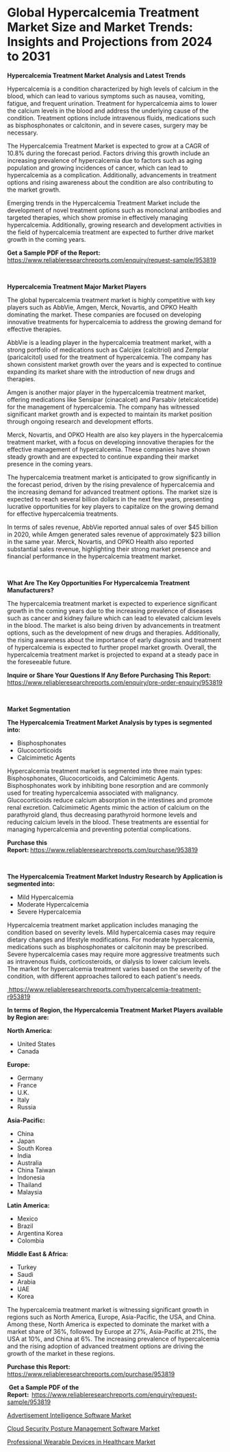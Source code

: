 <p><h1>Global Hypercalcemia Treatment Market Size and Market Trends: Insights and Projections from 2024 to 2031</h1></p><p><strong>Hypercalcemia Treatment Market Analysis and Latest Trends</strong></p>
<p><p>Hypercalcemia is a condition characterized by high levels of calcium in the blood, which can lead to various symptoms such as nausea, vomiting, fatigue, and frequent urination. Treatment for hypercalcemia aims to lower the calcium levels in the blood and address the underlying cause of the condition. Treatment options include intravenous fluids, medications such as bisphosphonates or calcitonin, and in severe cases, surgery may be necessary.</p><p>The Hypercalcemia Treatment Market is expected to grow at a CAGR of 10.8% during the forecast period. Factors driving this growth include an increasing prevalence of hypercalcemia due to factors such as aging population and growing incidences of cancer, which can lead to hypercalcemia as a complication. Additionally, advancements in treatment options and rising awareness about the condition are also contributing to the market growth.</p><p>Emerging trends in the Hypercalcemia Treatment Market include the development of novel treatment options such as monoclonal antibodies and targeted therapies, which show promise in effectively managing hypercalcemia. Additionally, growing research and development activities in the field of hypercalcemia treatment are expected to further drive market growth in the coming years.</p></p>
<p><strong>Get a Sample PDF of the Report:&nbsp;</strong> <a href="https://www.reliableresearchreports.com/enquiry/request-sample/953819">https://www.reliableresearchreports.com/enquiry/request-sample/953819</a></p>
<p>&nbsp;</p>
<p><strong>Hypercalcemia Treatment Major Market Players</strong></p>
<p><p>The global hypercalcemia treatment market is highly competitive with key players such as AbbVie, Amgen, Merck, Novartis, and OPKO Health dominating the market. These companies are focused on developing innovative treatments for hypercalcemia to address the growing demand for effective therapies.</p><p>AbbVie is a leading player in the hypercalcemia treatment market, with a strong portfolio of medications such as Calcijex (calcitriol) and Zemplar (paricalcitol) used for the treatment of hypercalcemia. The company has shown consistent market growth over the years and is expected to continue expanding its market share with the introduction of new drugs and therapies.</p><p>Amgen is another major player in the hypercalcemia treatment market, offering medications like Sensipar (cinacalcet) and Parsabiv (etelcalcetide) for the management of hypercalcemia. The company has witnessed significant market growth and is expected to maintain its market position through ongoing research and development efforts.</p><p>Merck, Novartis, and OPKO Health are also key players in the hypercalcemia treatment market, with a focus on developing innovative therapies for the effective management of hypercalcemia. These companies have shown steady growth and are expected to continue expanding their market presence in the coming years.</p><p>The hypercalcemia treatment market is anticipated to grow significantly in the forecast period, driven by the rising prevalence of hypercalcemia and the increasing demand for advanced treatment options. The market size is expected to reach several billion dollars in the next few years, presenting lucrative opportunities for key players to capitalize on the growing demand for effective hypercalcemia treatments.</p><p>In terms of sales revenue, AbbVie reported annual sales of over $45 billion in 2020, while Amgen generated sales revenue of approximately $23 billion in the same year. Merck, Novartis, and OPKO Health also reported substantial sales revenue, highlighting their strong market presence and financial performance in the hypercalcemia treatment market.</p></p>
<p>&nbsp;</p>
<p><strong>What Are The Key Opportunities For Hypercalcemia Treatment Manufacturers?</strong></p>
<p><p>The hypercalcemia treatment market is expected to experience significant growth in the coming years due to the increasing prevalence of diseases such as cancer and kidney failure which can lead to elevated calcium levels in the blood. The market is also being driven by advancements in treatment options, such as the development of new drugs and therapies. Additionally, the rising awareness about the importance of early diagnosis and treatment of hypercalcemia is expected to further propel market growth. Overall, the hypercalcemia treatment market is projected to expand at a steady pace in the foreseeable future.</p></p>
<p><strong>Inquire or Share Your Questions If Any Before Purchasing This Report:</strong> <a href="https://www.reliableresearchreports.com/enquiry/pre-order-enquiry/953819">https://www.reliableresearchreports.com/enquiry/pre-order-enquiry/953819</a></p>
<p>&nbsp;</p>
<p><strong>Market Segmentation</strong></p>
<p><strong>The Hypercalcemia Treatment Market Analysis by types is segmented into:</strong></p>
<p><ul><li>Bisphosphonates</li><li>Glucocorticoids</li><li>Calcimimetic Agents</li></ul></p>
<p><p>Hypercalcemia treatment market is segmented into three main types: Bisphosphonates, Glucocorticoids, and Calcimimetic Agents. Bisphosphonates work by inhibiting bone resorption and are commonly used for treating hypercalcemia associated with malignancy. Glucocorticoids reduce calcium absorption in the intestines and promote renal excretion. Calcimimetic Agents mimic the action of calcium on the parathyroid gland, thus decreasing parathyroid hormone levels and reducing calcium levels in the blood. These treatments are essential for managing hypercalcemia and preventing potential complications.</p></p>
<p><strong>Purchase this Report:&nbsp;</strong><a href="https://www.reliableresearchreports.com/purchase/953819">https://www.reliableresearchreports.com/purchase/953819</a></p>
<p>&nbsp;</p>
<p><strong>The Hypercalcemia Treatment Market Industry Research by Application is segmented into:</strong></p>
<p><ul><li>Mild Hypercalcemia</li><li>Moderate Hypercalcemia</li><li>Severe Hypercalcemia</li></ul></p>
<p><p>Hypercalcemia treatment market application includes managing the condition based on severity levels. Mild hypercalcemia cases may require dietary changes and lifestyle modifications. For moderate hypercalcemia, medications such as bisphosphonates or calcitonin may be prescribed. Severe hypercalcemia cases may require more aggressive treatments such as intravenous fluids, corticosteroids, or dialysis to lower calcium levels. The market for hypercalcemia treatment varies based on the severity of the condition, with different approaches tailored to each patient's needs.</p></p>
<p><a href="https://www.reliableresearchreports.com/hypercalcemia-treatment-r953819">&nbsp;https://www.reliableresearchreports.com/hypercalcemia-treatment-r953819</a></p>
<p><strong>In terms of Region, the Hypercalcemia Treatment Market Players available by Region are:</strong></p>
<p>
    <p> <strong> North America: </strong>
        <ul>
            <li>United States</li>
            <li>Canada</li>
        </ul>
        </p> 
    <p> <strong> Europe: </strong>
        <ul>
            <li>Germany</li>
            <li>France</li>
            <li>U.K.</li>
            <li>Italy</li>
            <li>Russia</li>
        </ul>
        </p> 
    <p> <strong> Asia-Pacific: </strong>
        <ul>
            <li>China</li>
            <li>Japan</li>
            <li>South Korea</li>
            <li>India</li>
            <li>Australia</li>
            <li>China Taiwan</li>
            <li>Indonesia</li>
            <li>Thailand</li>
            <li>Malaysia</li>
        </ul>
        </p> 
    <p> <strong> Latin America: </strong>
        <ul>
            <li>Mexico</li>
            <li>Brazil</li>
            <li>Argentina Korea</li>
            <li>Colombia</li>
        </ul>
        </p> 
    <p> <strong> Middle East & Africa: </strong>
        <ul>
            <li>Turkey</li>
            <li>Saudi</li>
            <li>Arabia</li>
            <li>UAE</li>
            <li>Korea</li>
        </ul>
    </p>
    </p>
<p><p>The hypercalcemia treatment market is witnessing significant growth in regions such as North America, Europe, Asia-Pacific, the USA, and China. Among these, North America is expected to dominate the market with a market share of 36%, followed by Europe at 27%, Asia-Pacific at 21%, the USA at 10%, and China at 6%. The increasing prevalence of hypercalcemia and the rising adoption of advanced treatment options are driving the growth of the market in these regions.</p></p>
<p><strong>Purchase this Report: </strong><a href="https://www.reliableresearchreports.com/purchase/953819">https://www.reliableresearchreports.com/purchase/953819</a></p>
<p>&nbsp;<strong>Get a Sample PDF of the Report:&nbsp;&nbsp;</strong><a href="https://www.reliableresearchreports.com/enquiry/request-sample/953819">https://www.reliableresearchreports.com/enquiry/request-sample/953819</a></p>
<p><strong></strong></p>
<p><p><a href="https://www.linkedin.com/pulse/advertisement-intelligence-software-market-key-successful-in0me">Advertisement Intelligence Software Market</a></p><p><a href="https://www.linkedin.com/pulse/cloud-security-posture-management-software-market-analysis-sze-forecasted-io3je">Cloud Security Posture Management Software Market</a></p><p><a href="https://www.linkedin.com/pulse/decoding-professional-wearable-devices-healthcare-market-bkwie">Professional Wearable Devices in Healthcare Market</a></p></p>